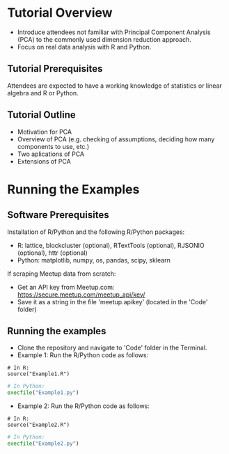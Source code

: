Tutorial Overview
============
- Introduce attendees not familiar with Principal Component Analysis (PCA) to the commonly used dimension reduction approach.
- Focus on real data analysis with R and Python. 

Tutorial Prerequisites
------------
Attendees are expected to have a working knowledge of statistics or linear algebra and R or Python.

Tutorial Outline
------------
- Motivation for PCA
- Overview of PCA (e.g. checking of assumptions, deciding how many components to use, etc.)
- Two aplications of PCA
- Extensions of PCA 

Running the Examples
============

Software Prerequisites
------------
Installation of R/Python and the following R/Python packages:
- R: lattice, blockcluster (optional), RTextTools (optional), RJSONIO (optional), httr (optional)
- Python: matplotlib, numpy, os, pandas, scipy, sklearn 

If scraping Meetup data from scratch:
- Get an API key from Meetup.com: https://secure.meetup.com/meetup_api/key/
- Save it as a string in the file 'meetup.apikey' (located in the 'Code' folder)
 
Running the examples
------------
- Clone the repository and navigate to 'Code' folder in the Terminal.
- Example 1: Run the R/Python code as follows:
```{r}
# In R:
source("Example1.R")
```
 
```python
# In Python:
execfile("Example1.py")
```

- Example 2: Run the R/Python code as follows:
```{r}
# In R:
source("Example2.R")
```
 
```python
# In Python:
execfile("Example2.py")
```
